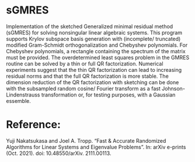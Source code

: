 # sGMRES
Implementation of the sketched Generalized minimal residual method (sGMRES) for solving nonsingular linear algebraic systems. This program supports Krylov subspace basis generation with (incomplete/ truncated) modified Gram-Schmidt orthogonalization and Chebyshev polynomials. For Chebyshev polynomials, a rectangle containing the spectrum of the matrix must be provided. The overdetermined least squares problem in the GMRES routine can be solved by a thin or full QR factorization. Numerical experiments suggest that the thin QR factorization can lead to increasing residual norms and that the full QR factorization is more stable. The dimension reduction of the QR factorization with sketching can be done with the subsampled random cosine/ Fourier transform as a fast Johnson-Lindenstrauss transformation or, for testing purposes, with a Gaussian essemble.

# Reference:
Yuji Nakatsukasa and Joel A. Tropp. “Fast & Accurate Randomized Algorithms for Linear
Systems and Eigenvalue Problems”. In: arXiv e-prints (Oct. 2021). doi: 10.48550/arXiv.
2111.00113.
